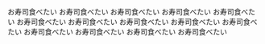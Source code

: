 お寿司食べたい
お寿司食べたい
お寿司食べたい
お寿司食べたい
お寿司食べたい
お寿司食べたい
お寿司食べたい
お寿司食べたい
お寿司食べたい
お寿司食べたい
お寿司食べたい
お寿司食べたい
お寿司食べたい
お寿司食べたい
